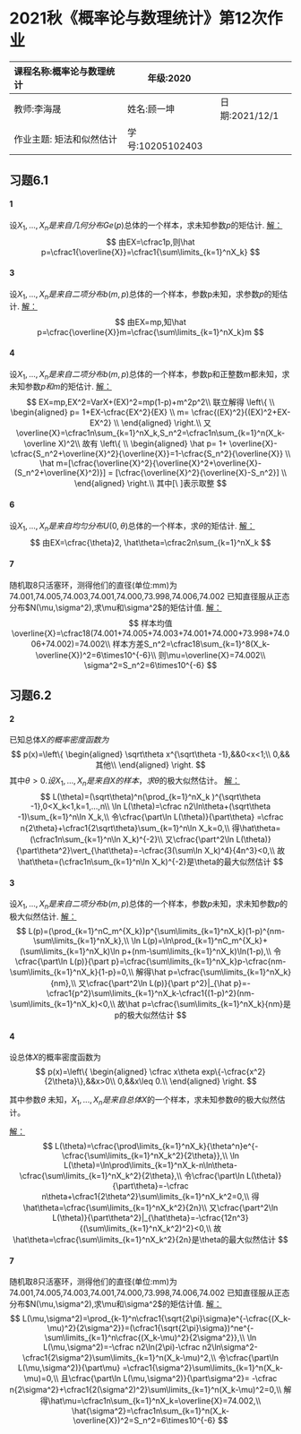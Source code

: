 # 2021秋《概率论与数理统计》第12次作业

| 课程名称:概率论与数理统计 | 年级:2020        |                |
| :------------------------ | ---------------- | :------------- |
| 教师:李海晟               | 姓名:顾一坤      | 日期:2021/12/1 |
| 作业主题: 矩法和似然估计  | 学号:10205102403 |                |

## 习题6.1

#### 1
设$X_1,...,X_n是来自几何分布Ge(p)$总体的一个样本，求未知参数$p$的矩估计.
<u>解：</u>
$$
由EX=\cfrac1p,则\hat p=\cfrac1{\overline{X}}=\cfrac1{\sum\limits_{k=1}^nX_k}
$$

#### 3
设$X_1,...,X_n是来自二项分布b(m,p)$总体的一个样本，参数p未知，求参数$p$的矩估计.
<u>解：</u>
$$
由EX=mp,知\hat p=\cfrac{\overline{X}}m=\cfrac{\sum\limits_{k=1}^nX_k}m
$$


#### 4
设$X_1,...,X_n是来自二项分布b(m,p)$总体的一个样本，参数p和正整数m都未知，求未知参数$p和m$的矩估计.
<u>解：</u>
$$
EX=mp,EX^2=VarX+(EX)^2=mp(1-p)+m^2p^2\\
联立解得
\left\{ \\
\begin{aligned}
p= 1+EX-\cfrac{EX^2}{EX}  \\
m= \cfrac{(EX)^2}{(EX)^2+EX-EX^2} \\
\end{aligned}
\right.\\
又\overline{X}=\cfrac1n\sum_{k=1}^nX_k,S_n^2=\cfrac1n\sum_{k=1}^n(X_k-\overline X)^2\\
故有
\left\{ \\
\begin{aligned}
\hat p= 1+ \overline{X}-\cfrac{S_n^2+\overline{X}^2}{\overline{X}}=1-\cfrac{S_n^2}{\overline{X}} \\
\hat m=[\cfrac{\overline{X}^2}{\overline{X}^2+\overline{X}-(S_n^2+\overline{X}^2)}] = [\cfrac{\overline{X}^2}{\overline{X}-S_n^2}] \\
\end{aligned}
\right.\\
其中[\ ]表示取整
$$


#### 6
设$X_1,...,X_n是来自均匀分布U(0,\theta)$总体的一个样本，求$\theta$的矩估计.
<u>解：</u>
$$
由EX=\cfrac{\theta}2,
\hat\theta=\cfrac2n\sum_{k=1}^nX_k
$$


#### 7
随机取8只活塞环，测得他们的直径(单位:mm)为
74.001,74.005,74.003,74.001,74.000,73.998,74.006,74.002
已知直径服从正态分布$N(\mu,\sigma^2),求\mu和\sigma^2$的矩估计值.
<u>解：</u>
$$
样本均值\overline{X}=\cfrac18(74.001+74.005+74.003+74.001+74.000+73.998+74.006+74.002)=74.002\\
样本方差S_n^2=\cfrac18\sum_{k=1}^8(X_k-\overline{X})^2=6\times10^{-6}\\
则\mu=\overline{X}=74.002\\
\sigma^2=S_n^2=6\times10^{-6}
$$


## 习题6.2
#### 2
已知总体$X的概率密度函数为$
$$
p(x)=\left\{
\begin{aligned}
\sqrt\theta x^{\sqrt\theta -1},&&0<x<1;\\
0,&&其他\\
\end{aligned}
\right.
$$
其中$\theta>0.设X_1,...,X_n是来自X的样本，求\theta$的极大似然估计。
<u>解：</u>
$$
L(\theta)=(\sqrt\theta)^n(\prod_{k=1}^nX_k )^{\sqrt\theta -1},0<X_k<1,k=1,...,n\\
\ln L(\theta)=\cfrac n2\ln\theta+(\sqrt\theta -1)\sum_{k=1}^n\ln X_k,\\ 
令\cfrac{\part\ln L(\theta)}{\part\theta}
=\cfrac n{2\theta}+\cfrac1{2\sqrt\theta}\sum_{k=1}^n\ln X_k=0,\\
得\hat\theta=(\cfrac1n\sum_{k=1}^n\ln X_k)^{-2}\\
又\cfrac{\part^2\ln L(\theta)}{\part\theta^2}\vert_{\hat\theta}=-\cfrac{3(\sum\ln X_k)^4}{4n^3}<0,\\
故\hat\theta=(\cfrac1n\sum_{k=1}^n\ln X_k)^{-2}是\theta的最大似然估计
$$



#### 3
设$X_1,...,X_n是来自二项分布b(m,p)$总体的一个样本，参数$p$未知，求未知参数$p$的极大似然估计.
<u>解：</u>
$$
L(p)=(\prod_{k=1}^nC_m^{X_k})p^{\sum\limits_{k=1}^nX_k}(1-p)^{nm-\sum\limits_{k=1}^nX_k},\\
\ln L(p)=\ln\prod_{k=1}^nC_m^{X_k}+(\sum\limits_{k=1}^nX_k)\ln p+(nm-\sum\limits_{k=1}^nX_k)\ln(1-p),\\
令\cfrac{\part\ln L(p)}{\part p}=\cfrac{\sum\limits_{k=1}^nX_k}p-\cfrac{nm-\sum\limits_{k=1}^nX_k}{1-p}=0,\\
解得\hat p=\cfrac{\sum\limits_{k=1}^nX_k}{nm},\\
又\cfrac{\part^2\ln L(p)}{\part p^2}|_{\hat p}=-\cfrac1{p^2}\sum\limits_{k=1}^nX_k-\cfrac1{(1-p)^2}(nm-\sum\limits_{k=1}^nX_k)<0,\\
故\hat p=\cfrac{\sum\limits_{k=1}^nX_k}{nm}是p的极大似然估计
$$


#### 4
设总体$X$的概率密度函数为
$$
p(x)=\left\{
\begin{aligned}
\cfrac x\theta exp\{-\cfrac{x^2}{2\theta}\},&&x>0\\
0,&&x\leq 0.\\
\end{aligned}
\right.
$$

其中参数$\theta$ 未知，$X_1,...,X_n是来自总体X$的一个样本，求未知参数$\theta$的极大似然估计。

<u>解：</u>
$$
L(\theta)=\cfrac{\prod\limits_{k=1}^nX_k}{\theta^n}e^{-\cfrac{\sum\limits_{k=1}^nX_k^2}{2\theta}},\\
\ln L(\theta)=\ln\prod\limits_{k=1}^nX_k-n\ln\theta-\cfrac{\sum\limits_{k=1}^nX_k^2}{2\theta},\\
令\cfrac{\part\ln L(\theta)}{\part\theta}=-\cfrac n\theta+\cfrac1{2\theta^2}\sum\limits_{k=1}^nX_k^2=0,\\
得\hat\theta=\cfrac{\sum\limits_{k=1}^nX_k^2}{2n}\\
又\cfrac{\part^2\ln L(\theta)}{\part\theta^2}|_{\hat\theta}=-\cfrac{12n^3}{(\sum\limits_{k=1}^nX_k^2)^2}<0,\\
故\hat\theta=\cfrac{\sum\limits_{k=1}^nX_k^2}{2n}是\theta的最大似然估计
$$

#### 7
随机取8只活塞环，测得他们的直径(单位:mm)为
74.001,74.005,74.003,74.001,74.000,73.998,74.006,74.002
已知直径服从正态分布$N(\mu,\sigma^2),求\mu和\sigma^2$的矩估计值.
<u>解：</u>
$$
L(\mu,\sigma^2)=\prod_{k-1}^n\cfrac1{\sqrt{2\pi}\sigma}e^{-\cfrac{(X_k-\mu)^2}{2\sigma^2}}=(\cfrac1{\sqrt{2\pi}\sigma})^ne^{-\sum\limits_{k=1}^n\cfrac{(X_k-\mu)^2}{2\sigma^2}},\\
\ln L(\mu,\sigma^2)=-\cfrac n2\ln(2\pi)-\cfrac n2\ln\sigma^2-\cfrac1{2\sigma^2}\sum\limits_{k=1}^n(X_k-\mu)^2,\\
令\cfrac{\part\ln L(\mu,\sigma^2)}{\part\mu}
=\cfrac1{\sigma^2}\sum\limits_{k=1}^n(X_k-\mu)=0,\\
且\cfrac{\part\ln L(\mu,\sigma^2)}{\part\sigma^2}=
-\cfrac n{2\sigma^2}+\cfrac1{2(\sigma^2)^2}\sum\limits_{k=1}^n(X_k-\mu)^2=0,\\
解得\hat\mu=\cfrac1n\sum_{k=1}^nX_k=\overline{X}=74.002,\\
\hat{\sigma^2}=\cfrac1n\sum_{k=1}^n(X_k-\overline{X})^2=S_n^2=6\times10^{-6}
$$
